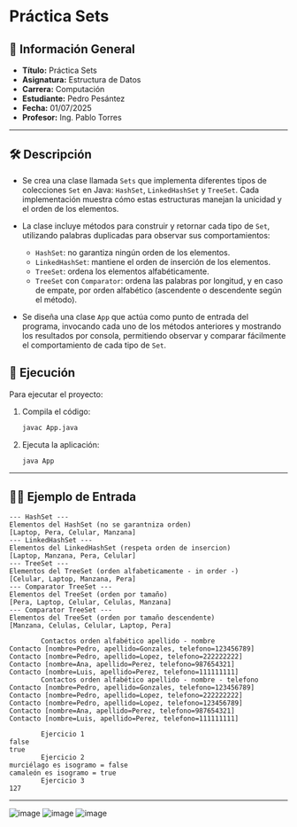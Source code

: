 
# Práctica Sets

## 📌 Información General

- **Título:** Práctica Sets
- **Asignatura:** Estructura de Datos
- **Carrera:** Computación
- **Estudiante:** Pedro Pesántez
- **Fecha:** 01/07/2025
- **Profesor:** Ing. Pablo Torres

---

## 🛠️ Descripción

- Se crea una clase llamada `Sets` que implementa diferentes tipos de colecciones `Set` en Java: `HashSet`, `LinkedHashSet` y `TreeSet`. Cada implementación muestra cómo estas estructuras manejan la unicidad y el orden de los elementos.

- La clase incluye métodos para construir y retornar cada tipo de `Set`, utilizando palabras duplicadas para observar sus comportamientos:
  - `HashSet`: no garantiza ningún orden de los elementos.
  - `LinkedHashSet`: mantiene el orden de inserción de los elementos.
  - `TreeSet`: ordena los elementos alfabéticamente.
  - `TreeSet` con `Comparator`: ordena las palabras por longitud, y en caso de empate, por orden alfabético (ascendente o descendente según el método).

- Se diseña una clase `App` que actúa como punto de entrada del programa, invocando cada uno de los métodos anteriores y mostrando los resultados por consola, permitiendo observar y comparar fácilmente el comportamiento de cada tipo de `Set`.


## 🚀 Ejecución

Para ejecutar el proyecto:

1. Compila el código:
    ```bash
    javac App.java
    ```
2. Ejecuta la aplicación:
    ```bash
    java App
    ```

---

## 🧑‍💻 Ejemplo de Entrada

```plaintext
--- HashSet ---
Elementos del HashSet (no se garantniza orden)
[Laptop, Pera, Celular, Manzana]
--- LinkedHashSet ---
Elementos del LinkedHashSet (respeta orden de insercion)
[Laptop, Manzana, Pera, Celular]
--- TreeSet ---
Elementos del TreeSet (orden alfabeticamente - in order -)
[Celular, Laptop, Manzana, Pera]
--- Comparator TreeSet ---
Elementos del TreeSet (orden por tamaño)
[Pera, Laptop, Celular, Celulas, Manzana]
--- Comparator TreeSet ---
Elementos del TreeSet (orden por tamaño descendente)
[Manzana, Celulas, Celular, Laptop, Pera]
```

```plaintext
        Contactos orden alfabético apellido - nombre
Contacto [nombre=Pedro, apellido=Gonzales, telefono=123456789] 
Contacto [nombre=Pedro, apellido=Lopez, telefono=222222222]    
Contacto [nombre=Ana, apellido=Perez, telefono=987654321]      
Contacto [nombre=Luis, apellido=Perez, telefono=111111111]     
        Contactos orden alfabético apellido - nombre - telefono
Contacto [nombre=Pedro, apellido=Gonzales, telefono=123456789] 
Contacto [nombre=Pedro, apellido=Lopez, telefono=222222222]    
Contacto [nombre=Pedro, apellido=Lopez, telefono=123456789]    
Contacto [nombre=Ana, apellido=Perez, telefono=987654321]      
Contacto [nombre=Luis, apellido=Perez, telefono=111111111]
```

```plaintext
        Ejercicio 1
false
true
        Ejercicio 2
murciélago es isogramo = false
camaleón es isogramo = true
        Ejercicio 3
127
```

---
![image](https://github.com/user-attachments/assets/ada768c6-2fe8-4a5c-94f8-0707393dc728)
![image](https://github.com/user-attachments/assets/8a8afb43-73b2-407c-a07b-b9f27846f980)
![image](https://github.com/user-attachments/assets/7691b040-5bd6-48bb-ada7-964c535c32db)

